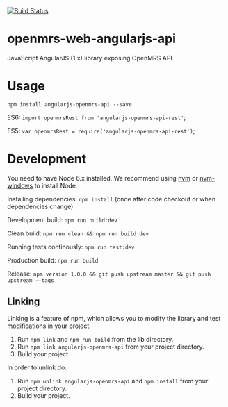 [![Build Status](https://travis-ci.org/openmrs/openmrs-web-angularjs-api.svg?branch=master)](https://travis-ci.org/openmrs/openmrs-web-angularjs-api)

# openmrs-web-angularjs-api
JavaScript AngularJS (1.x) library exposing OpenMRS API

# Usage

`npm install angularjs-openmrs-api --save`

ES6: `import openmrsRest from 'angularjs-openmrs-api-rest'`;

ES5: `var openmrsRest = require('angularjs-openmrs-api-rest')`;

# Development

You need to have Node 6.x installed. We recommend using [nvm](https://github.com/creationix/nvm) or [nvm-windows](https://github.com/coreybutler/nvm-windows) to install Node.

Installing dependencies: `npm install` (once after code checkout or when dependencies change)

Development build: `npm run build:dev`

Clean build: `npm run clean && npm run build:dev`

Running tests continously: `npm run test:dev`

Production build: `npm run build`

Release: `npm version 1.0.0 && git push upstream master && git push upstream --tags`

## Linking

Linking is a feature of npm, which allows you to modify the library and test modifications in your project.  
1) Run `npm link` and `npm run build` from the lib directory.
2) Run `npm link angularjs-openmrs-api` from your project directory.
3) Build your project.

In order to unlink do:

1) Run `npm unlink angularjs-openmrs-api` and `npm install` from your project directory.
2) Build your project.

